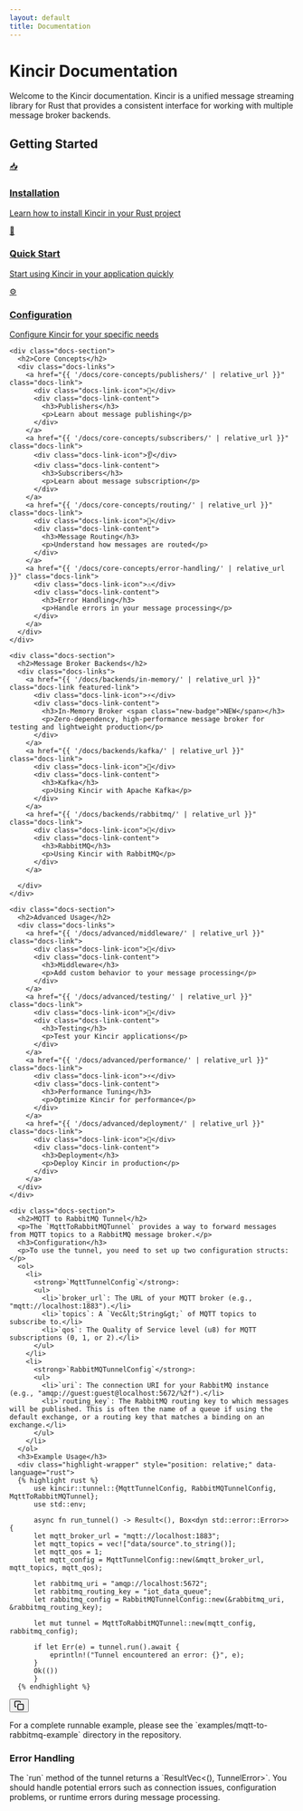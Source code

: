 ```yaml
---
layout: default
title: Documentation
---
```


<div class="docs-container-page">
  <h1>Kincir Documentation</h1>

  <p class="intro-text">Welcome to the Kincir documentation. Kincir is a unified message streaming library for Rust that provides a consistent interface for working with multiple message broker backends.</p>

  <div class="docs-sections">
    <div class="docs-section">
      <h2>Getting Started</h2>
      <div class="docs-links">
        <a href="{{ '/docs/installation/index' | relative_url }}" class="docs-link">
          <div class="docs-link-icon">📥</div>
          <div class="docs-link-content">
            <h3>Installation</h3>
            <p>Learn how to install Kincir in your Rust project</p>
          </div>
        </a>
        <a href="{{ '/docs/quick-start/' | relative_url }}" class="docs-link">
          <div class="docs-link-icon">🚀</div>
          <div class="docs-link-content">
            <h3>Quick Start</h3>
            <p>Start using Kincir in your application quickly</p>
          </div>
        </a>
        <a href="{{ '/docs/configuration/' | relative_url }}" class="docs-link">
          <div class="docs-link-icon">⚙️</div>
          <div class="docs-link-content">
            <h3>Configuration</h3>
            <p>Configure Kincir for your specific needs</p>
          </div>
        </a>
      </div>
    </div>

    <div class="docs-section">
      <h2>Core Concepts</h2>
      <div class="docs-links">
        <a href="{{ '/docs/core-concepts/publishers/' | relative_url }}" class="docs-link">
          <div class="docs-link-icon">📢</div>
          <div class="docs-link-content">
            <h3>Publishers</h3>
            <p>Learn about message publishing</p>
          </div>
        </a>
        <a href="{{ '/docs/core-concepts/subscribers/' | relative_url }}" class="docs-link">
          <div class="docs-link-icon">👂</div>
          <div class="docs-link-content">
            <h3>Subscribers</h3>
            <p>Learn about message subscription</p>
          </div>
        </a>
        <a href="{{ '/docs/core-concepts/routing/' | relative_url }}" class="docs-link">
          <div class="docs-link-icon">🔄</div>
          <div class="docs-link-content">
            <h3>Message Routing</h3>
            <p>Understand how messages are routed</p>
          </div>
        </a>
        <a href="{{ '/docs/core-concepts/error-handling/' | relative_url }}" class="docs-link">
          <div class="docs-link-icon">⚠️</div>
          <div class="docs-link-content">
            <h3>Error Handling</h3>
            <p>Handle errors in your message processing</p>
          </div>
        </a>
      </div>
    </div>

    <div class="docs-section">
      <h2>Message Broker Backends</h2>
      <div class="docs-links">
        <a href="{{ '/docs/backends/in-memory/' | relative_url }}" class="docs-link featured-link">
          <div class="docs-link-icon">⚡</div>
          <div class="docs-link-content">
            <h3>In-Memory Broker <span class="new-badge">NEW</span></h3>
            <p>Zero-dependency, high-performance message broker for testing and lightweight production</p>
          </div>
        </a>
        <a href="{{ '/docs/backends/kafka/' | relative_url }}" class="docs-link">
          <div class="docs-link-icon">🔗</div>
          <div class="docs-link-content">
            <h3>Kafka</h3>
            <p>Using Kincir with Apache Kafka</p>
          </div>
        </a>
        <a href="{{ '/docs/backends/rabbitmq/' | relative_url }}" class="docs-link">
          <div class="docs-link-icon">🐇</div>
          <div class="docs-link-content">
            <h3>RabbitMQ</h3>
            <p>Using Kincir with RabbitMQ</p>
          </div>
        </a>
 
      </div>
    </div>

    <div class="docs-section">
      <h2>Advanced Usage</h2>
      <div class="docs-links">
        <a href="{{ '/docs/advanced/middleware/' | relative_url }}" class="docs-link">
          <div class="docs-link-icon">🔌</div>
          <div class="docs-link-content">
            <h3>Middleware</h3>
            <p>Add custom behavior to your message processing</p>
          </div>
        </a>
        <a href="{{ '/docs/advanced/testing/' | relative_url }}" class="docs-link">
          <div class="docs-link-icon">🧪</div>
          <div class="docs-link-content">
            <h3>Testing</h3>
            <p>Test your Kincir applications</p>
          </div>
        </a>
        <a href="{{ '/docs/advanced/performance/' | relative_url }}" class="docs-link">
          <div class="docs-link-icon">⚡</div>
          <div class="docs-link-content">
            <h3>Performance Tuning</h3>
            <p>Optimize Kincir for performance</p>
          </div>
        </a>
        <a href="{{ '/docs/advanced/deployment/' | relative_url }}" class="docs-link">
          <div class="docs-link-icon">🚀</div>
          <div class="docs-link-content">
            <h3>Deployment</h3>
            <p>Deploy Kincir in production</p>
          </div>
        </a>
      </div>
    </div>
  </div>

    <div class="docs-section">
      <h2>MQTT to RabbitMQ Tunnel</h2>
      <p>The `MqttToRabbitMQTunnel` provides a way to forward messages from MQTT topics to a RabbitMQ message broker.</p>
      <h3>Configuration</h3>
      <p>To use the tunnel, you need to set up two configuration structs:</p>
      <ol>
        <li>
          <strong>`MqttTunnelConfig`</strong>:
          <ul>
            <li>`broker_url`: The URL of your MQTT broker (e.g., "mqtt://localhost:1883").</li>
            <li>`topics`: A `Vec&lt;String&gt;` of MQTT topics to subscribe to.</li>
            <li>`qos`: The Quality of Service level (u8) for MQTT subscriptions (0, 1, or 2).</li>
          </ul>
        </li>
        <li>
          <strong>`RabbitMQTunnelConfig`</strong>:
          <ul>
            <li>`uri`: The connection URI for your RabbitMQ instance (e.g., "amqp://guest:guest@localhost:5672/%2f").</li>
            <li>`routing_key`: The RabbitMQ routing key to which messages will be published. This is often the name of a queue if using the default exchange, or a routing key that matches a binding on an exchange.</li>
          </ul>
        </li>
      </ol>
      <h3>Example Usage</h3>
      <div class="highlight-wrapper" style="position: relative;" data-language="rust">
      {% highlight rust %}
          use kincir::tunnel::{MqttTunnelConfig, RabbitMQTunnelConfig, MqttToRabbitMQTunnel};
          use std::env;

          async fn run_tunnel() -> Result<(), Box<dyn std::error::Error>> {
          let mqtt_broker_url = "mqtt://localhost:1883";
          let mqtt_topics = vec!["data/source".to_string()];
          let mqtt_qos = 1;
          let mqtt_config = MqttTunnelConfig::new(&mqtt_broker_url, mqtt_topics, mqtt_qos);

          let rabbitmq_uri = "amqp://localhost:5672";
          let rabbitmq_routing_key = "iot_data_queue";
          let rabbitmq_config = RabbitMQTunnelConfig::new(&rabbitmq_uri, &rabbitmq_routing_key);

          let mut tunnel = MqttToRabbitMQTunnel::new(mqtt_config, rabbitmq_config);

          if let Err(e) = tunnel.run().await {
              eprintln!("Tunnel encountered an error: {}", e);
          }
          Ok(())
          }
      {% endhighlight %}
<button class="copy-button manual-copy-btn" onclick="copyCode(this)" aria-label="Copy code to clipboard">
  <svg xmlns="http://www.w3.org/2000/svg" viewBox="0 0 24 24" width="18" height="18" fill="none" stroke="currentColor" stroke-width="2" stroke-linecap="round" stroke-linejoin="round"><rect x="9" y="9" width="13" height="13" rx="2" ry="2"></rect><path d="M5 15H4a2 2 0 0 1-2-2V4a2 2 0 0 1 2-2h9a2 2 0 0 1 2 2v1"></path></svg>
</button>
</div>
      <p>For a complete runnable example, please see the `examples/mqtt-to-rabbitmq-example` directory in the repository.</p>
      <h3>Error Handling</h3>
      <p>The `run` method of the tunnel returns a `ResultVec&lt;(), TunnelError&gt;`. You should handle potential errors such as connection issues, configuration problems, or runtime errors during message processing.</p>
    </div>

  <div class="docs-footer">

  </div>
</div>